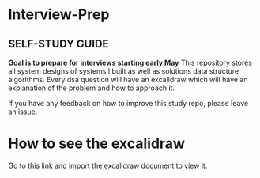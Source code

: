 # Interview-Prep

## **SELF-STUDY GUIDE**

**Goal is to prepare for interviews starting early May**
This repository stores all system designs of systems I built as well as solutions data structure algorithms. Every dsa question will have an excalidraw which will have an explanation of the problem and how to approach it. 

If you have any feedback on how to improve this study repo, please leave an issue.

# How to see the excalidraw
Go to this [link](https://www.excalidraw.com) and import the excalidraw document to view it.